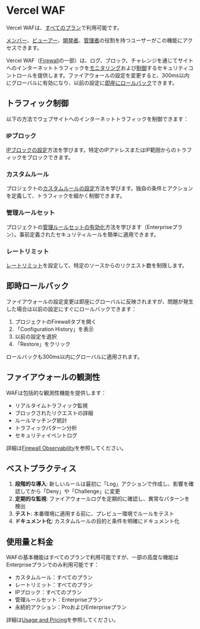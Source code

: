# Vercel WAF

Vercel WAFは、[すべてのプラン](/docs/plans)で利用可能です。

[メンバー](/docs/rbac/access-roles#member-role)、[ビューアー](/docs/rbac/access-roles#viewer-role)、[開発者](/docs/rbac/access-roles#developer-role)、[管理者](/docs/rbac/access-roles#project-administrators)の役割を持つユーザーがこの機能にアクセスできます。

Vercel WAF（[Firewall](/docs/vercel-firewall)の一部）は、ログ、ブロック、チャレンジを通じてサイトへのインターネットトラフィックを[モニタリング](/docs/vercel-firewall/firewall-observability#traffic-monitoring)および[制御](/docs/vercel-firewall/firewall-observability#traffic-monitoring)するセキュリティコントロールを提供します。ファイアウォールの設定を変更すると、300ms以内にグローバルに有効になり、以前の設定に[即座にロールバック](#instant-rollback)できます。

## トラフィック制御

以下の方法でウェブサイトへのインターネットトラフィックを制御できます：

### IPブロック
[IPブロックの設定](/docs/security/vercel-waf/ip-blocking)方法を学びます。特定のIPアドレスまたはIP範囲からのトラフィックをブロックできます。

### カスタムルール
プロジェクトの[カスタムルールの設定](/docs/security/vercel-waf/custom-rules)方法を学びます。独自の条件とアクションを定義して、トラフィックを細かく制御できます。

### 管理ルールセット
プロジェクトの[管理ルールセットの有効化](/docs/security/vercel-waf/managed-rulesets)方法を学びます（Enterpriseプラン）。事前定義されたセキュリティルールを簡単に適用できます。

### レートリミット
[レートリミット](/docs/security/vercel-waf/rate-limiting)を設定して、特定のソースからのリクエスト数を制限します。

## 即時ロールバック

ファイアウォールの設定変更は即座にグローバルに反映されますが、問題が発生した場合は以前の設定にすぐにロールバックできます：

1. プロジェクトのFirewallタブを開く
2. 「Configuration History」を表示
3. 以前の設定を選択
4. 「Restore」をクリック

ロールバックも300ms以内にグローバルに適用されます。

## ファイアウォールの観測性

WAFは包括的な観測性機能を提供します：

- リアルタイムトラフィック監視
- ブロックされたリクエストの詳細
- ルールマッチング統計
- トラフィックパターン分析
- セキュリティイベントログ

詳細は[Firewall Observability](/docs/vercel-firewall/firewall-observability)を参照してください。

## ベストプラクティス

1. **段階的な導入**: 新しいルールは最初に「Log」アクションで作成し、影響を確認してから「Deny」や「Challenge」に変更
2. **定期的な監視**: ファイアウォールログを定期的に確認し、異常なパターンを検出
3. **テスト**: 本番環境に適用する前に、プレビュー環境でルールをテスト
4. **ドキュメント化**: カスタムルールの目的と条件を明確にドキュメント化

## 使用量と料金

WAFの基本機能はすべてのプランで利用可能ですが、一部の高度な機能はEnterpriseプランでのみ利用可能です：

- カスタムルール：すべてのプラン
- レートリミット：すべてのプラン
- IPブロック：すべてのプラン
- 管理ルールセット：Enterpriseプラン
- 永続的アクション：ProおよびEnterpriseプラン

詳細は[Usage and Pricing](/docs/security/vercel-waf/usage-and-pricing)を参照してください。
